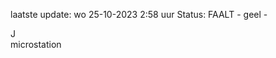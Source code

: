 laatste update: 
wo 25-10-2023  2:58   uur 
Status: FAALT - geel - 
<div class="service R">J</div><div class="service Y">microstation</div>